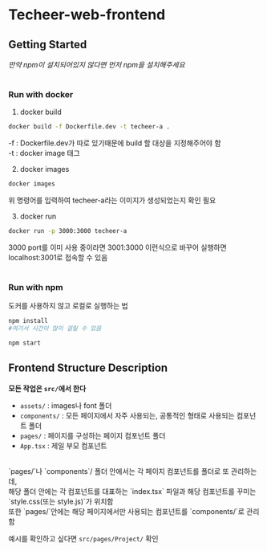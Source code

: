 # Techeer-web-frontend

## Getting Started

*만약 npm이 설치되어있지 않다면 먼저 npm을 설치해주세요*
<br/>
<br/>

### Run with docker

1. docker build

```bash
docker build -f Dockerfile.dev -t techeer-a .
```

-f : Dockerfile.dev가 따로 있기때문에 build 할 대상을 지정해주어야 함   
-t : docker image 태그   

2. docker images

```bash
docker images
```

위 명령어를 입력하여 techeer-a라는 이미지가 생성되었는지 확인 필요

3. docker run

```bash
docker run -p 3000:3000 techeer-a
```

3000 port를 이미 사용 중이라면 3001:3000 이런식으로 바꾸어 실행하면 localhost:3001로 접속할 수 있음
<br/>
<br/>
### Run with npm

도커를 사용하지 않고 로컬로 실행하는 법

```bash
npm install
#여기서 시간이 많이 걸릴 수 있음
```

```bash
npm start
```

## Frontend Structure Description
**모든 작업은 `src/`에서 한다**<br>
- `assets/` : images나 font 폴더
- `components/` : 모든 페이지에서 자주 사용되는, 공통적인 형태로 사용되는 컴포넌트 폴더
- `pages/` : 페이지를 구성하는 페이지 컴포넌트 폴더
- `App.tsx` : 제일 부모 컴포넌트
<br/>
`pages/`나 `components`/ 폴더 안에서는 각 페이지 컴포넌트를 폴더로 또 관리하는데,<br/>
해당 폴더 안에는 각 컴포넌트를 대표하는 `index.tsx` 파일과 해당 컴포넌트를 꾸미는 `style.css(또는 style.js)`가 위치함<br/>
또한 `pages/`안에는 해당 페이지에서만 사용되는 컴포넌트를 `components/`로 관리함
<br/>

예시를 확인하고 싶다면 `src/pages/Project/` 확인
